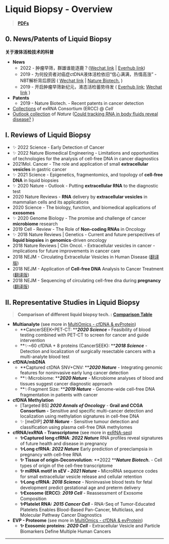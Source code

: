 # Liquid Biopsy - Overview

> ****[**PDFs**](https://cloud.tsinghua.edu.cn/d/07d2b19d6b284ebea5ea/?p=%2F2.%20Precision%20Medicine\&mode=list)****

## 0. News/Patents of Liquid Biopsy

**关于液体活检技术的科普**

* **News**
  * 2022 - 肿瘤早筛，群雄谁能逐鹿？([Wechat link](https://mp.weixin.qq.com/s/qbjdqVSZqWsjE0jR4bzFtQ) | [Everhub link](https://www.yinxiang.com/everhub/note/86e90ab1-550a-40bf-923e-5e1b68be4b98))&#x20;
  * 2019 - 为何投资者对癌症ctDNA液体活检依旧“信心满满，热情高涨” - NBT解析背后原因 ( [Wechat link](https://mp.weixin.qq.com/s/XbXB8cpw1uMQMId7uIirfA) | [Nature Biotech.](https://www.nature.com/articles/d41587-019-00022-7) )
  * 2019 - 开启肿瘤早筛新纪元，液态活检蓄势待发 ( [Everhub link](https://www.yinxiang.com/everhub/note/d1062a1d-14a8-4e8c-af9b-70aa808715da); [Wechat link](https://mp.weixin.qq.com/s/I\_mlH\_l4ORrAZS\_rv9bytQ) )
* **Patents**&#x20;
  * 2019 - Nature Biotech. - Recent patents in cancer detection&#x20;
* [Collections](https://www.cell.com/consortium/exRNA) of exRNA Consortium (ERCC) @ _Cell_
* [Outlook collection](https://www.nature.com/collections/hibdgeeijf) of _Nature_ ([Could tracking RNA in body fluids reveal disease?](https://www.nature.com/articles/d41586-020-01763-1) )

## I. Reviews of Liquid Biopsy

* ✨ 2022 Science - Early Detection of Cancer
* ✨ 2022 Nature Biomedical Engineering - Limitations and opportunities of technologies for the analysis of cell-free DNA in cancer diagnostics
* 2021Mol. Cancer - The role and application of small **extracellular vesicles** in gastric cancer
* ✨ 2021 Science - Epigenetics, fragmentomics, and topology of **cell-free DNA** in liquid biopsies
* ✨ 2020 Nature - Outlook - Putting **extracellular RNA** to the diagnostic test
* 2020 Nature Reviews - **RNA** delivery by **extracellular vesicles** in mammalian cells and its applications
* 2020 Science - The biology, function, and biomedical applications of **exosomes**
* ✨ 2020 Genome Biology - The promise and challenge of cancer **microbiome** research
* 2019 Cell - Review - The Role of **Non-coding RNAs** in Oncology
* ✨ 2018 Nature Reviews | Genetics - Current and future perspectives of **liquid biopsies** in **genomics**-driven oncology
* 2018 Nature Reviews | Clin Oncol. - Extracellular vesicles in cancer - implications for future improvements in cancer care
* 2018 NEJM - Circulating Extracellular Vesicles in Human Disease ([翻译版](https://www.nejmqianyan.cn/article/YXQYra1704286))
* 2018 NEJM - Application of **Cell-free DNA** Analysis to Cancer Treatment ([翻译版](https://www.nejmqianyan.cn/article/YXQYra1706174))
* 2018 NEJM - Sequencing of circulating cell-free dna during **pregnancy** ([翻译版](https://www.nejmqianyan.cn/article/YXQYra1705345))



## II.  Representative Studies in Liquid Biopsy

> **Comparison of different liquid biopsy tech. :** [**Comparison Table**](https://cloud.tsinghua.edu.cn/d/f72ee6992a1e4ec78044/files/?p=/liquid%20biopsy%20tech%20comparison.pptx)

* **Multianalyte**  (see more in [MultiOmics - cfDNA & evProtein](cfDNA-EVP.md))
  * **CancerSEEK+PET-CT: **_**2020 Science -**_ Feasibility of blood testing combined with PET-CT to screen for cancer and guide intervention
  * **✨\~60 cfDNA + 8 proteins (CancerSEEK): **_**2018 Science**_ - Detection and localization of surgically resectable cancers with a multi-analyte blood test
* **cfDNA/mbDNA** &#x20;
  * **Captured ctDNA SNV+CNV: **_**2020 Nature**_ - Integrating genomic features for noninvasive early lung cancer detection
  * **✨Microbiome: **_**2020 Nature**_ - Microbiome analyses of blood and tissues suggest cancer diagnostic approach&#x20;
  * **✨Fragment Size: **_**2019 Nature**_ - Genome-wide cell-free DNA fragmentation in patients with cancer
* **cfDNA Methylation**&#x20;
  * \[Targeted BS] _**2020 Annals of Oncology**_ - **Grail and CCGA Consortium -** Sensitive and specific multi-cancer detection and localization using methylation signatures in cell-free DNA
  * ✨ \[meDIP] _**2018 Nature**_ - Sensitive tumour detection and classification using plasma cell-free DNA methylomes
* **cfRNA/exRNA** **- Transcriptome** (see more in [exRNA-seq](exrna-seq-tech.md))
  * **✨Captured long cfRNA**: _**2022 Nature**_ RNA profiles reveal signatures of future health and disease in pregnancy
  * **✨Long cfRNA**: _**2022 Nature**_  Early prediction of preeclampsia in pregnancy with cell-free RNA
  * **✨ Tissue of origin-Deconvolution**: **2022 **_**Nature Biotech.**_ - Cell types of origin of the cell-free transcriptome
  * **✨ miRNA motif in sEV - **_**2021 Nature**_** -** MicroRNA sequence codes for small extracellular vesicle release and cellular retention
  * **✨Long cfRNA**: _**2018 Science**_ - Noninvasive blood tests for fetal development predict gestational age and preterm delivery
  * **✨Exosome (ERCC)**: _**2019 Cell**_  - Reassessment of Exosome Composition
  * **✨Platelet RNA:** _**2015 Cancer Cell**_ - RNA-Seq of Tumor-Educated Platelets Enables Blood-Based Pan-Cancer, Multiclass, and Molecular Pathway Cancer Diagnostics
* **EVP - Proteome** (see more in [MultiOmics - cfDNA & evProtein](cfDNA-EVP.md))
  * **✨ Exosomic proteins**: _**2020 Cell**_ - Extracellular Vesicle and Particle Biomarkers Define Multiple Human Cancers

****
